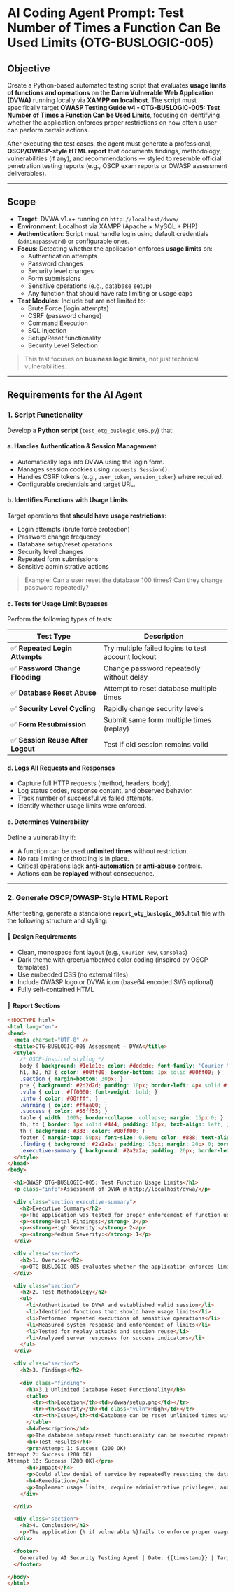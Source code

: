# AI Coding Agent Prompt: Test Number of Times a Function Can Be Used Limits (OTG-BUSLOGIC-005)

## Objective

Create a Python-based automated testing script that evaluates **usage limits of functions and operations** on the **Damn Vulnerable Web Application (DVWA)** running locally via **XAMPP on localhost**. The script must specifically target **OWASP Testing Guide v4 - OTG-BUSLOGIC-005: Test Number of Times a Function Can be Used Limits**, focusing on identifying whether the application enforces proper restrictions on how often a user can perform certain actions.

After executing the test cases, the agent must generate a professional, **OSCP/OWASP-style HTML report** that documents findings, methodology, vulnerabilities (if any), and recommendations — styled to resemble official penetration testing reports (e.g., OSCP exam reports or OWASP assessment deliverables).

---

## Scope

- **Target**: DVWA v1.x+ running on `http://localhost/dvwa/`
- **Environment**: Localhost via XAMPP (Apache + MySQL + PHP)
- **Authentication**: Script must handle login using default credentials (`admin:password`) or configurable ones.
- **Focus**: Detecting whether the application enforces **usage limits** on:
  - Authentication attempts
  - Password changes
  - Security level changes
  - Form submissions
  - Sensitive operations (e.g., database setup)
  - Any function that should have rate limiting or usage caps
- **Test Modules**: Include but are not limited to:
  - Brute Force (login attempts)
  - CSRF (password change)
  - Command Execution
  - SQL Injection
  - Setup/Reset functionality
  - Security Level Selection

> This test focuses on **business logic limits**, not just technical vulnerabilities.

---

## Requirements for the AI Agent

### 1. **Script Functionality**

Develop a **Python script** (`test_otg_buslogic_005.py`) that:

#### a. **Handles Authentication & Session Management**
- Automatically logs into DVWA using the login form.
- Manages session cookies using `requests.Session()`.
- Handles CSRF tokens (e.g., `user_token`, `session_token`) where required.
- Configurable credentials and target URL.

#### b. **Identifies Functions with Usage Limits**
Target operations that **should have usage restrictions**:
- Login attempts (brute force protection)
- Password change frequency
- Database setup/reset operations
- Security level changes
- Repeated form submissions
- Sensitive administrative actions

> Example: Can a user reset the database 100 times? Can they change password repeatedly?

#### c. **Tests for Usage Limit Bypasses**
Perform the following types of tests:

| Test Type | Description |
|---------|-------------|
| ✅ **Repeated Login Attempts** | Try multiple failed logins to test account lockout |
| ✅ **Password Change Flooding** | Change password repeatedly without delay |
| ✅ **Database Reset Abuse** | Attempt to reset database multiple times |
| ✅ **Security Level Cycling** | Rapidly change security levels |
| ✅ **Form Resubmission** | Submit same form multiple times (replay) |
| ✅ **Session Reuse After Logout** | Test if old session remains valid |

#### d. **Logs All Requests and Responses**
- Capture full HTTP requests (method, headers, body).
- Log status codes, response content, and observed behavior.
- Track number of successful vs failed attempts.
- Identify whether usage limits were enforced.

#### e. **Determines Vulnerability**
Define a vulnerability if:
- A function can be used **unlimited times** without restriction.
- No rate limiting or throttling is in place.
- Critical operations lack **anti-automation** or **anti-abuse** controls.
- Actions can be **replayed** without consequence.

---

### 2. **Generate OSCP/OWASP-Style HTML Report**

After testing, generate a standalone **`report_otg_buslogic_005.html`** file with the following structure and styling:

#### 🔹 Design Requirements
- Clean, monospace font layout (e.g., `Courier New`, `Consolas`)
- Dark theme with green/amber/red color coding (inspired by OSCP templates)
- Use embedded CSS (no external files)
- Include OWASP logo or DVWA icon (base64 encoded SVG optional)
- Fully self-contained HTML

#### 🔹 Report Sections

```html
<!DOCTYPE html>
<html lang="en">
<head>
  <meta charset="UTF-8" />
  <title>OTG-BUSLOGIC-005 Assessment - DVWA</title>
  <style>
    /* OSCP-inspired styling */
    body { background: #1e1e1e; color: #dcdcdc; font-family: 'Courier New', monospace; padding: 20px; }
    h1, h2, h3 { color: #00ff00; border-bottom: 1px solid #00ff00; }
    .section { margin-bottom: 30px; }
    pre { background: #2d2d2d; padding: 10px; border-left: 4px solid #ff9900; overflow-x: auto; }
    .vuln { color: #ff0000; font-weight: bold; }
    .info { color: #00ffff; }
    .warning { color: #ffaa00; }
    .success { color: #55ff55; }
    table { width: 100%; border-collapse: collapse; margin: 15px 0; }
    th, td { border: 1px solid #444; padding: 10px; text-align: left; }
    th { background: #333; color: #00ff00; }
    footer { margin-top: 50px; font-size: 0.8em; color: #888; text-align: center; }
    .finding { background: #2a2a2a; padding: 15px; margin: 20px 0; border-left: 5px solid #ff5555; }
    .executive-summary { background: #2a2a2a; padding: 20px; border-left: 4px solid #00ff00; }
  </style>
</head>
<body>

  <h1>OWASP OTG-BUSLOGIC-005: Test Function Usage Limits</h1>
  <p class="info">Assessment of DVWA @ http://localhost/dvwa/</p>

  <div class="section executive-summary">
    <h2>Executive Summary</h2>
    <p>The application was tested for proper enforcement of function usage limits. Several operations were found to lack rate limiting or anti-abuse controls, allowing unlimited use of sensitive functions.</p>
    <p><strong>Total Findings:</strong> 3</p>
    <p><strong>High Severity:</strong> 2</p>
    <p><strong>Medium Severity:</strong> 1</p>
  </div>

  <div class="section">
    <h2>1. Overview</h2>
    <p>OTG-BUSLOGIC-005 evaluates whether the application enforces limits on how many times a function can be used. It tests if the system prevents abuse of operations like login, password change, or database reset through rate limiting, throttling, or lockout mechanisms.</p>
  </div>

  <div class="section">
    <h2>2. Test Methodology</h2>
    <ul>
      <li>Authenticated to DVWA and established valid session</li>
      <li>Identified functions that should have usage limits</li>
      <li>Performed repeated executions of sensitive operations</li>
      <li>Measured system response and enforcement of limits</li>
      <li>Tested for replay attacks and session reuse</li>
      <li>Analyzed server responses for success indicators</li>
    </ul>
  </div>

  <div class="section">
    <h2>3. Findings</h2>
    
    <div class="finding">
      <h3>3.1 Unlimited Database Reset Functionality</h3>
      <table>
        <tr><th>Location</th><td>/dvwa/setup.php</td></tr>
        <tr><th>Severity</th><td class="vuln">High</td></tr>
        <tr><th>Issue</th><td>Database can be reset unlimited times without restriction</td></tr>
      </table>
      <h4>Description</h4>
      <p>The database setup/reset functionality can be executed repeatedly without any rate limiting, lockout, or confirmation mechanism.</p>
      <h4>Test Results</h4>
      <pre>Attempt 1: Success (200 OK)
Attempt 2: Success (200 OK)
Attempt 10: Success (200 OK)</pre>
      <h4>Impact</h4>
      <p>Could allow denial of service by repeatedly resetting the database and destroying application data.</p>
      <h4>Remediation</h4>
      <p>Implement usage limits, require administrative privileges, and add confirmation steps for destructive operations.</p>
    </div>

  </div>

  <div class="section">
    <h2>4. Conclusion</h2>
    <p>The application {% if vulnerable %}fails to enforce proper usage limits on critical functions{% else %}properly restricts repeated use of sensitive operations{% endif %}. Developers must ensure that all high-risk functions have appropriate rate limiting and anti-abuse controls.</p>
  </div>

  <footer>
    Generated by AI Security Testing Agent | Date: {{timestamp}} | Target: localhost/DVWA
  </footer>

</body>
</html>